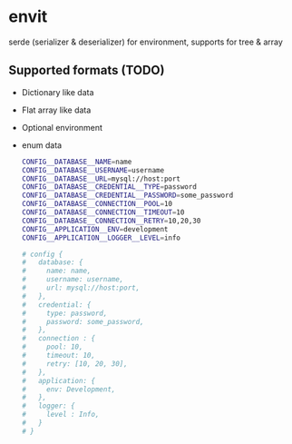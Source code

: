 # envit

serde (serializer &amp; deserializer) for environment, supports for tree &amp; array

## Supported formats (TODO)

- Dictionary like data
- Flat array like data
- Optional environment
- enum data

  ```bash
  CONFIG__DATABASE__NAME=name
  CONFIG__DATABASE__USERNAME=username
  CONFIG__DATABASE__URL=mysql://host:port
  CONFIG__DATABASE__CREDENTIAL__TYPE=password
  CONFIG__DATABASE__CREDENTIAL__PASSWORD=some_password
  CONFIG__DATABASE__CONNECTION__POOL=10
  CONFIG__DATABASE__CONNECTION__TIMEOUT=10
  CONFIG__DATABASE__CONNECTION__RETRY=10,20,30
  CONFIG__APPLICATION__ENV=development
  CONFIG__APPLICATION__LOGGER__LEVEL=info

  # config {
  #   database: {
  #     name: name,
  #     username: username,
  #     url: mysql://host:port,
  #   },
  #   credential: {
  #     type: password,
  #     password: some_password,
  #   },
  #   connection : {
  #     pool: 10,
  #     timeout: 10,
  #     retry: [10, 20, 30],
  #   },
  #   application: {
  #     env: Development,
  #   },
  #   logger: {
  #     level : Info,
  #   }
  # }
  ```
